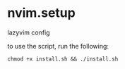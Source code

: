 # nvim.setup

lazyvim config

to use the script, run the following:

`chmod +x install.sh
&& ./install.sh`
